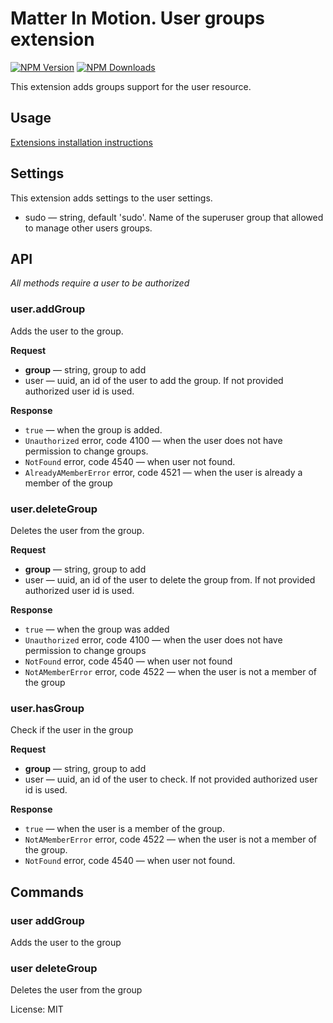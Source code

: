 # Matter In Motion. User groups extension

[![NPM Version](https://img.shields.io/npm/v/mm-user-groups.svg?style=flat-square)](https://www.npmjs.com/package/mm-user-groups)
[![NPM Downloads](https://img.shields.io/npm/dt/mm-user-groups.svg?style=flat-square)](https://www.npmjs.com/package/mm-user-groups)

This extension adds groups support for the user resource.

## Usage

[Extensions installation instructions](https://github.com/matter-in-motion/mm/blob/master/docs/extensions.md)

## Settings

This extension adds settings to the user settings.

* sudo — string, default 'sudo'. Name of the superuser group that allowed to manage other users groups.

## API

*All methods require a user to be authorized*

### user.addGroup

Adds the user to the group.

**Request**

* **group** — string, group to add
* user — uuid, an id of the user to add the group. If not provided authorized user id is used.

**Response**

* `true` — when the group is added.
* `Unauthorized` error, code 4100 — when the user does not have permission to change groups.
* `NotFound` error, code 4540 — when user not found.
* `AlreadyAMemberError` error, code 4521 — when the user is already a member of the group

### user.deleteGroup

Deletes the user from the group.

**Request**

* **group** — string, group to add
* user — uuid, an id of the user to delete the group from. If not provided authorized user id is used.

**Response**

* `true` — when the group was added
* `Unauthorized` error, code 4100 — when the user does not have permission to change groups
* `NotFound` error, code 4540 — when user not found
* `NotAMemberError` error, code 4522 — when the user is not a member of the group

### user.hasGroup

Check if the user in the group

**Request**

* **group** — string, group to add
* user — uuid, an id of the user to check. If not provided authorized user id is used.

**Response**

* `true` — when the user is a member of the group.
* `NotAMemberError` error, code 4522 — when the user is not a member of the group.
* `NotFound` error, code 4540 — when user not found.

## Commands

### user addGroup <email> <group>
Adds the user to the group

### user deleteGroup <email> <group>
Deletes the user from the group


License: MIT

